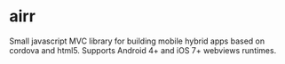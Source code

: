 # airr
Small javascript MVC library for building mobile hybrid apps based on cordova and html5. Supports Android 4+ and iOS 7+ webviews runtimes.

